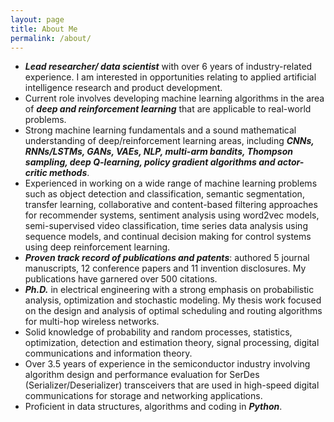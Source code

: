 ```yaml
---
layout: page
title: About Me
permalink: /about/
---
```

- ***Lead researcher/ data scientist*** with over 6 years of industry-related experience. I am interested in opportunities relating to applied artificial intelligence research and product development.
- Current role involves developing machine learning algorithms in the area of ***deep and reinforcement learning*** that are applicable to real-world problems.
- Strong machine learning fundamentals and a sound mathematical understanding of deep/reinforcement learning areas, including ***CNNs, RNNs/LSTMs, GANs, VAEs, NLP, multi-arm bandits, Thompson sampling, deep Q-learning, policy gradient algorithms and actor-critic methods***.
- Experienced in working on a wide range of machine learning problems such as object detection and classification, semantic segmentation, transfer learning, collaborative and content-based filtering approaches for recommender systems, sentiment analysis using word2vec models, semi-supervised video classification, time series data analysis using sequence models, and continual decision making for control systems using deep reinforcement learning.
- ***Proven track record of publications and patents***: authored 5 journal manuscripts, 12 conference papers and 11 invention disclosures. My publications have garnered over 500 citations.
- ***Ph.D.*** in electrical engineering with a strong emphasis on probabilistic analysis, optimization and stochastic modeling. My thesis work focused on the design and analysis of optimal scheduling and routing algorithms for multi-hop wireless networks.
- Solid knowledge of probability and random processes, statistics, optimization, detection and estimation theory, signal processing, digital communications and information theory.
- Over 3.5 years of experience in the semiconductor industry involving algorithm design and performance evaluation for SerDes (Serializer/Deserializer) transceivers that are used in high-speed digital communications for storage and networking applications.
- Proficient in data structures, algorithms and coding in ***Python***.

